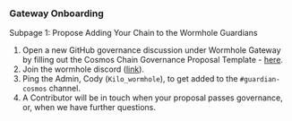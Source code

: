 ### Gateway Onboarding

Subpage 1: Propose Adding Your Chain to the Wormhole Guardians

1. Open a new GitHub governance discussion under Wormhole Gateway by filling out the Cosmos Chain Governance Proposal Template - [here](https://github.com/wormhole-foundation/wormhole/discussions/new?category=gateway).
2. Join the wormhole discord ([link](https://discord.gg/wormholecrypto)).
3. Ping the Admin, Cody (`Kilo_wormhole`), to get added to the `#guardian-cosmos` channel.
4. A Contributor will be in touch when your proposal passes governance, or, when we have further questions.